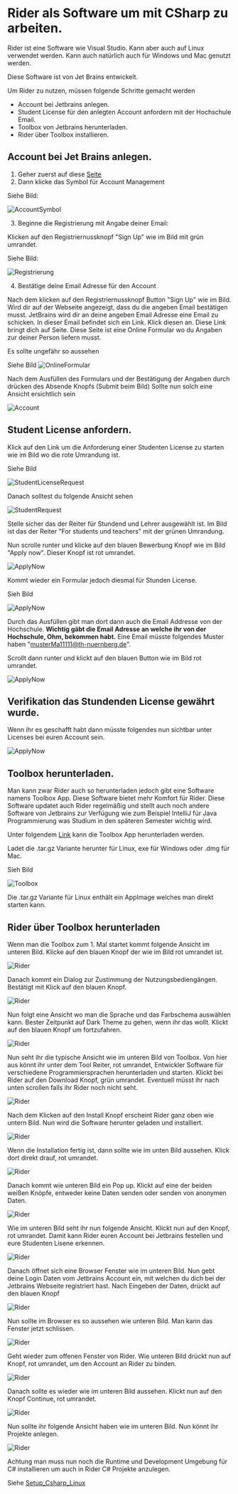 # Rider als Software um mit CSharp zu arbeiten.

Rider ist eine Software wie Visual Studio. Kann aber auch auf Linux verwendet werden.
Kann auch natürlich auch für Windows und Mac genutzt werden.

Diese Software ist von Jet Brains entwickelt.

Um Rider zu nutzen, müssen folgende Schritte gemacht werden

- Account bei Jetbrains anlegen.
- Student License für den anlegten Account anfordern mit der Hochschule Email.
- Toolbox von Jetbrains herunterladen.
- Rider über Toolbox installieren.

## Account bei Jet Brains anlegen.

1. Geher zuerst auf diese [Seite](https://www.jetbrains.com/) 
2. Dann klicke das Symbol für Account Management 

Siehe Bild:

![AccountSymbol](./pictures/p1.png)

3. Beginne die Registrierung mit Angabe deiner Email:

Klicken auf den Registriernussknopf "Sign Up" wie im Bild mit grün umrandet.

Siehe Bild:

![Registrierung](./pictures/p2.png)



4. Bestätige deine Email Adresse für den Account

Nach dem klicken auf den Registriernussknopf Button "Sign Up" wie im Bild. 
Wird dir auf der Webseite angezeigt, dass du die angeben Email bestätigen musst. 
JetBrains wird dir an deine angeben Email Adresse eine Email zu schicken.
In dieser Email befindet sich ein Link. Klick diesen an. Diese Link bringt dich auf Seite.
Diese Seite ist eine Online Formular wo du Angaben zur deiner Person liefern musst.

Es sollte ungefähr so aussehen

Siehe Bild 
![OnlineFormular](./pictures/p3.png) 

Nach dem Ausfüllen des Formulars und der Bestätigung der Angaben durch drücken des Absende Knopfs (Submit beim Bild)
Sollte nun solch eine Ansicht ersichtlich sein

![Account](./pictures/p4.png) 

## Student License anfordern.

Klick auf den Link um die Anforderung einer Studenten License zu starten wie im Bild 
wo die rote Umrandung ist.

Siehe Bild

![StudentLicenseRequest](./pictures/p5.png)

Danach solltest du folgende Ansicht sehen

![StudentRequest](./pictures/p6.png)

Stelle sicher das der Reiter für Stundend und Lehrer ausgewählt ist.
Im Bild ist das der Reiter "For students und teachers" mit der grünen Umrandung.

Nun scrolle runter und klicke auf den blauen Bewerbung Knopf wie im Bild "Apply now".
Dieser Knopf ist rot umrandet.

![ApplyNow](./pictures/p7.png)

Kommt wieder ein Formular jedoch diesmal für Stunden License.


Sieh Bild

![ApplyNow](./pictures/p8.png)

Durch das Ausfüllen gibt man dort dann auch die Email Addresse von der Hochschule.
**Wichtig gäbt die Email Adresse an welche ihr von der Hochschule, Ohm, bekommen habt.**
Eine Email müsste folgendes Muster haben "musterMa11111@th-nuernberg.de".

Scrollt dann runter und klickt auf den blauen Button wie im Bild rot umrandet.

![ApplyNow](./pictures/p9.png)


## Verifikation das Stundenden License gewährt wurde.

Wenn ihr es geschafft habt dann müsste folgendes nun sichtbar unter Licenses bei euren Account sein. 

![ApplyNow](./pictures/p10.png)

## Toolbox herunterladen.

Man kann zwar Rider auch so herunterladen jedoch gibt eine Software namens Toolbox App.
Diese Software bietet mehr Komfort für Rider. Diese Software updatet auch Rider regelmäßig und stellt auch noch
andere Software von Jetbrains zur Verfügung wie zum Beispiel IntelliJ für Java Programmierung was Studium in den späteren Semester wichtig wird.

Unter folgendem [Link](https://www.jetbrains.com/toolbox-app/) kann die Toolbox App herunterladen werden.

Ladet die .tar.gz Variante herunter für Linux, exe für Windows oder .dmg für Mac.

Sieh Bild 

![Toolbox](./pictures/p11.png)

Die .tar.gz Variante für Linux enthält ein AppImage welches man direkt starten kann.

## Rider über Toolbox herunterladen 

Wenn man die Toolbox zum 1. Mal startet kommt folgende Ansicht im unteren Bild.
Klicke auf den blauen Knopf der wie im Bild rot umrandet ist. 

![Rider](./pictures/p13.png)

Danach kommt ein Dialog zur Zustimmung der Nutzungsbediengängen.
Bestätigt mit Klick auf den blauen Knopf. 

![Rider](./pictures/p14.png)

Nun folgt eine Ansicht wo man die Sprache und das Farbschema auswählen kann.
Bester Zeitpunkt auf Dark Theme zu gehen, wenn ihr das wollt.
Klickt auf den blauen Knopf um fortzufahren.

![Rider](./pictures/p15.png)

Nun seht ihr die typische Ansicht wie im unteren Bild von Toolbox. Von hier aus
könnt ihr unter dem Tool Reiter, rot umrandet, Entwickler Software für verschiedene Programmiersprachen herunterladen und starten. Klickt bei Rider auf den Download Knopf, grün umrandet. Eventuell müsst ihr nach unten scrollen falls 
ihr Rider noch nicht seht.

![Rider](./pictures/p16.png)

Nach dem Klicken auf den Install Knopf erscheint Rider ganz oben wie untern Bild.
Nun wird die Software herunter geladen und installiert.

![Rider](./pictures/p17.png)

Wenn die Installation fertig ist, dann sollte wie im unten Bild aussehen.
Klick dort direkt drauf, rot umrandet.

![Rider](./pictures/p18.png)

Danach kommt wie unteren Bild ein Pop up. Klickt auf eine der beiden weißen Knöpfe, entweder keine Daten senden oder senden von anonymen Daten.

![Rider](./pictures/p19.png)

Wie im unteren Bild seht ihr nun folgende Ansicht. Klickt nun auf den Knopf, rot umrandet. Damit kann Rider euren Account bei Jetbrains festellen und eure Studenten Lisene erkennen.


![Rider](./pictures/p20.png)

Danach öffnet sich eine Browser Fenster wie im unteren Bild.
Nun gebt deine Login Daten vom Jetbrains Account ein, mit welchen du dich bei
der Jetbrains Webseite registriert hast. Nach Eingeben der Daten, drückt auf den 
blauen Knopf

![Rider](./pictures/p21.png)

Nun sollte im Browser es so aussehen wie unteren Bild.
Man kann das Fenster jetzt schlissen.

![Rider](./pictures/p22.png)

Geht wieder zum offenen Fenster von Rider.
Wie unteren Bild drückt nun auf Knopf, rot umrandet, um den Account an Rider zu binden.

![Rider](./pictures/p23.png)

Danach sollte es wieder wie im unteren Bild aussehen.
Klickt nun auf den Knopf Continue, rot umrandet.

![Rider](./pictures/p24.png)

Nun sollte ihr folgende Ansicht haben wie im unteren Bild.
Nun könnt ihr Projekte anlegen.

![Rider](./pictures/p25.png)

Achtung man muss nun noch die Runtime und Development Umgebung für C# installieren um auch in Rider C# Projekte anzulegen.

Siehe [Setup_Csharp_Linux](../Setup_Csharp_linux.md)
